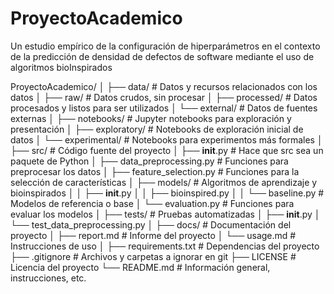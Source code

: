 # ProyectoAcademico
Un estudio empírico de la configuración de hiperparámetros en el contexto de la predicción de densidad de defectos de software mediante el uso de algoritmos bioInspirados

ProyectoAcademico/
│
├── data/                       # Datos y recursos relacionados con los datos
│   ├── raw/                    # Datos crudos, sin procesar
│   ├── processed/              # Datos procesados y listos para ser utilizados
│   └── external/               # Datos de fuentes externas
│
├── notebooks/                  # Jupyter notebooks para exploración y presentación
│   ├── exploratory/            # Notebooks de exploración inicial de datos
│   └── experimental/           # Notebooks para experimentos más formales
│
├── src/                        # Código fuente del proyecto
│   ├── __init__.py             # Hace que src sea un paquete de Python
│   ├── data_preprocessing.py   # Funciones para preprocesar los datos
│   ├── feature_selection.py    # Funciones para la selección de características
│   ├── models/                 # Algoritmos de aprendizaje y bioinspirados
│   │   ├── __init__.py
│   │   ├── bioinspired.py
│   │   └── baseline.py         # Modelos de referencia o base
│   └── evaluation.py           # Funciones para evaluar los modelos
│
├── tests/                      # Pruebas automatizadas
│   ├── __init__.py
│   └── test_data_preprocessing.py
│
├── docs/                       # Documentación del proyecto
│   ├── report.md               # Informe del proyecto
│   └── usage.md                # Instrucciones de uso
│
├── requirements.txt            # Dependencias del proyecto
├── .gitignore                  # Archivos y carpetas a ignorar en git
├── LICENSE                     # Licencia del proyecto
└── README.md                   # Información general, instrucciones, etc.

